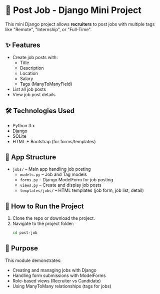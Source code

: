 # 📌 Post Job - Django Mini Project

This mini Django project allows **recruiters** to post jobs with multiple tags like "Remote", "Internship", or "Full-Time".

## ✨ Features

- Create job posts with:
  - Title
  - Description
  - Location
  - Salary
  - Tags (ManyToManyField)
- List all job posts
- View job post details

## 🛠️ Technologies Used

- Python 3.x
- Django
- SQLite
- HTML + Bootstrap (for forms/templates)

## 📁 App Structure

- `jobs/` – Main app handling job posting
  - `models.py` – Job and Tag models
  - `forms.py` – Django ModelForm for job posting
  - `views.py` – Create and display job posts
  - `templates/jobs/` – HTML templates (job form, job list, detail)

## 🚀 How to Run the Project

1. Clone the repo or download the project.
2. Navigate to the project folder:
   ```bash
   cd post-job

## 📌 Purpose
This module demonstrates:
- Creating and managing jobs with Django
- Handling form submissions with ModelForms
- Role-based views (Recruiter vs Candidate)
- Using ManyToMany relationships (tags for jobs)

